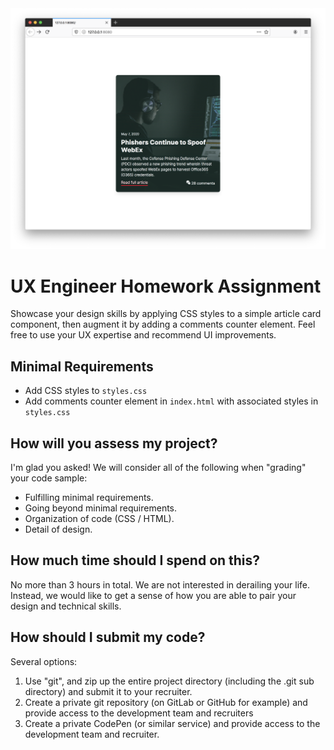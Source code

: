 <img src="/images/screenshot.png" />

# UX Engineer Homework Assignment

Showcase your design skills by applying CSS styles to a simple article card component,
then augment it by adding a comments counter element. Feel free to use your UX expertise
and recommend UI improvements.

## Minimal Requirements

- Add CSS styles to `styles.css`
- Add comments counter element in `index.html` with associated styles in `styles.css`


## How will you assess my project?

I'm glad you asked! We will consider all of the following when "grading" your code sample:

- Fulfilling minimal requirements.
- Going beyond minimal requirements.
- Organization of code (CSS / HTML).
- Detail of design.


## How much time should I spend on this?

No more than 3 hours in total. We are not interested in derailing your life. Instead,
we would like to get a sense of how you are able to pair your design and technical skills.


## How should I submit my code?

Several options:
1. Use "git", and zip up the entire project directory (including the .git sub directory) and submit it to your recruiter.
2. Create a private git repository (on GitLab or GitHub for example) and provide access to the development team and recruiters
3. Create a private CodePen (or similar service) and provide access to the development team and recruiter.
